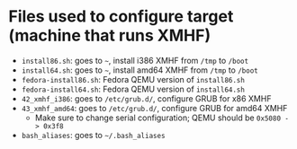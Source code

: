 # Files used to configure target (machine that runs XMHF)

* `install86.sh`: goes to `~`, install i386 XMHF from `/tmp` to `/boot`
* `install64.sh`: goes to `~`, install amd64 XMHF from `/tmp` to `/boot`
* `fedora-install86.sh`: Fedora QEMU version of `install86.sh`
* `fedora-install64.sh`: Fedora QEMU version of `install64.sh`
* `42_xmhf_i386`: goes to `/etc/grub.d/`, configure GRUB for x86 XMHF
* `43_xmhf_amd64`: goes to `/etc/grub.d/`, configure GRUB for amd64 XMHF
	* Make sure to change serial configuration; QEMU should be `0x5080 -> 0x3f8`
* `bash_aliases`: goes to `~/.bash_aliases`
